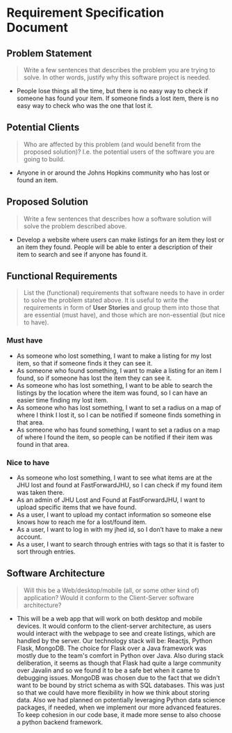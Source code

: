 # Requirement Specification Document

## Problem Statement 

> Write a few sentences that describes the problem you are trying to solve. In other words, justify why this software project is needed.
* People lose things all the time, but there is no easy way to check if someone has found your item. If someone finds a lost item, there is no easy way to check who was the one that lost it.

## Potential Clients
> Who are affected by this problem (and would benefit from the proposed solution)? I.e. the potential users of the software you are going to build.
* Anyone in or around the Johns Hopkins community who has lost or found an item.

## Proposed Solution
> Write a few sentences that describes how a software solution will solve the problem described above.
* Develop a website where users can make listings for an item they lost or an item they found. People will be able to enter a description of their item to search and see if anyone has found it.

## Functional Requirements
> List the (functional) requirements that software needs to have in order to solve the problem stated above. It is useful to write the requirements in form of **User Stories** and group them into those that are essential (must have), and those which are non-essential (but nice to have).


### Must have
* As someone who lost something, I want to make a listing for my lost item, so that if someone finds it they can see it.
* As someone who found something, I want to make a listing for an item I found, so if someone has lost the item they can see it.
* As someone who has lost something, I want to be able to search the listings by the location where the item was found, so I can have an easier time finding my lost item.
* As someone who has lost something, I want to set a radius on a map of where I think I lost it, so I can be notified if someone finds something in that area.
* As someone who has found something, I want to set a radius on a map of where I found the item, so people can be notified if their item was found in that area.



### Nice to have
* As someone who lost something, I want to see what items are at the JHU lost and found at FastForwardJHU, so I can check if my found item was taken there.
* As an admin of JHU Lost and Found at FastForwardJHU, I want to upload specific items that we have found.
* As a user, I want to upload my contact information so someone else knows how to reach me for a lost/found item.
* As a user, I want to log in with my jhed id, so I don’t have to make a new account.
* As a user, I want to search through entries with tags so that it is faster to sort through entries.

## Software Architecture
> Will this be a Web/desktop/mobile (all, or some other kind of) application? Would it conform to the Client-Server software architecture? 
* This will be a web app that will work on both desktop and mobile devices. It would conform to the client-server architecture, as users would interact with the webpage to see and create listings, which are handled by the server. Our technology stack will be: Reactjs, Python Flask, MongoDB. The choice for Flask over a Java framework was mostly due to the team's comfort in Python over Java. Also during stack deliberation, it seems as though that Flask had quite a large community over Javalin and so we found it to be a safe bet when it came to debugging issues. MongoDB was chosen due to the fact that we didn't want to be bound by strict schema as with SQL databases. This was just so that we could have more flexibility in how we think about storing data. Also we had planned on potentially leveraging Python data science packages, if needed, when we implement our more advanced features. To keep cohesion in our code base, it made more sense to also choose a python backend framework.
